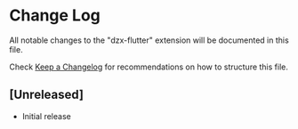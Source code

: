 # Change Log

All notable changes to the "dzx-flutter" extension will be documented in this file.

Check [Keep a Changelog](http://keepachangelog.com/) for recommendations on how to structure this file.

## [Unreleased]

- Initial release
